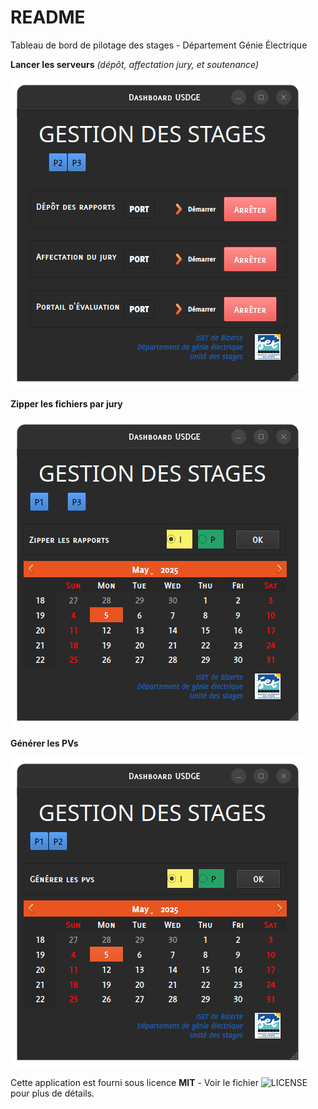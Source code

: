 # README #

Tableau de bord de pilotage des stages - Département Génie Électrique

**Lancer les serveurs** *(dépôt, affectation jury, et soutenance)*

![P1](Images/P1.png)

**Zipper les fichiers par jury**

![P2](Images/P2.png)

**Générer les PVs**

![P3](Images/P3.png)

Cette application est fourni sous licence **MIT** - Voir le fichier ![LICENSE](LICENSE) pour plus de détails. 
